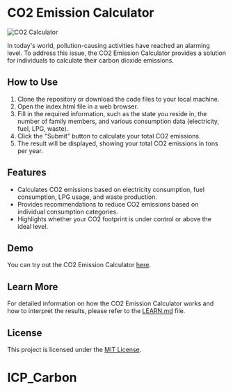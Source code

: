 # CO2 Emission Calculator

![CO2 Calculator](https://github.com/absterjr/co2-Emission-Calculator/blob/main/co2.png?raw=true)

In today's world, pollution-causing activities have reached an alarming level. To address this issue, the CO2 Emission Calculator provides a solution for individuals to calculate their carbon dioxide emissions.

## How to Use

1. Clone the repository or download the code files to your local machine.
2. Open the index.html file in a web browser.
3. Fill in the required information, such as the state you reside in, the number of family members, and various consumption data (electricity, fuel, LPG, waste).
4. Click the "Submit" button to calculate your total CO2 emissions.
5. The result will be displayed, showing your total CO2 emissions in tons per year.

## Features

- Calculates CO2 emissions based on electricity consumption, fuel consumption, LPG usage, and waste production.
- Provides recommendations to reduce CO2 emissions based on individual consumption categories.
- Highlights whether your CO2 footprint is under control or above the ideal level.

## Demo

You can try out the CO2 Emission Calculator [here](https://absterjr.github.io/CO2-Emission-Calculator/).

## Learn More

For detailed information on how the CO2 Emission Calculator works and how to interpret the results, please refer to the [LEARN.md](LEARN.md) file.

## License

This project is licensed under the [MIT License](LICENSE).
# ICP_Carbon
